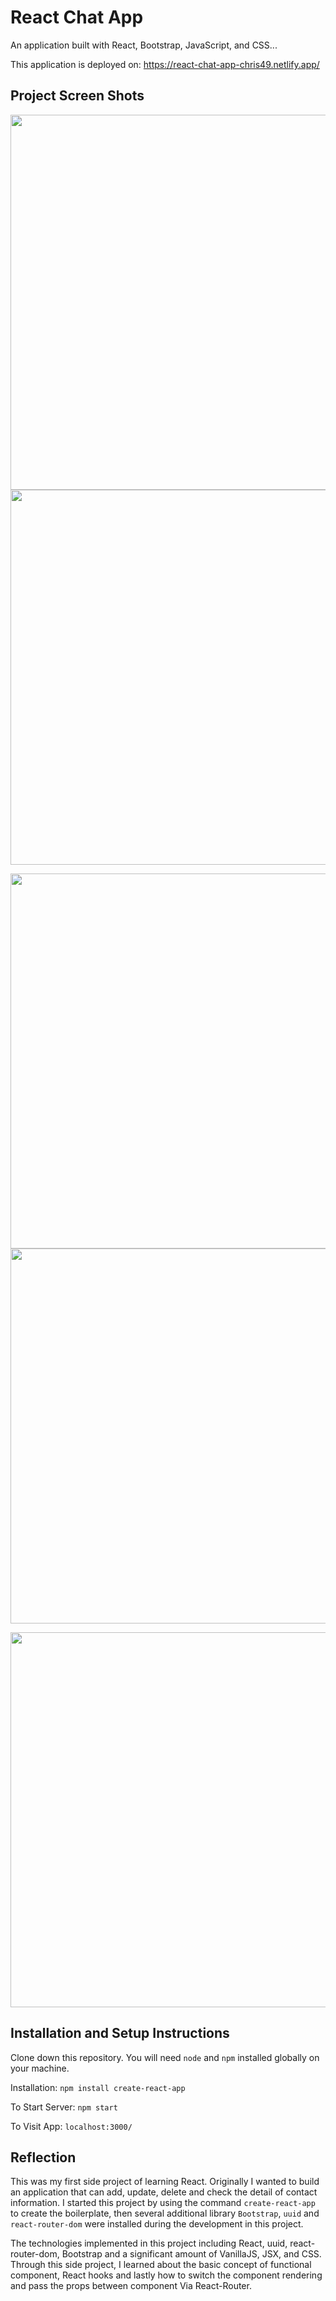 # React Chat App

An application built with React, Bootstrap, JavaScript, and CSS...

This application is deployed on: https://react-chat-app-chris49.netlify.app/

## Project Screen Shots
<img src="https://github.com/chrisnumber49/React-Contact-App/blob/master/screen%20shot/demo2.PNG" width="600" > <img src="https://github.com/chrisnumber49/React-Contact-App/blob/master/screen%20shot/demo4.PNG" width="600" >

<img src="https://github.com/chrisnumber49/React-Contact-App/blob/master/screen%20shot/demo1.PNG" width="600" > <img src="https://github.com/chrisnumber49/React-Contact-App/blob/master/screen%20shot/demo5.PNG" width="600" >

<img src="https://github.com/chrisnumber49/React-Contact-App/blob/master/screen%20shot/demo3.PNG" width="600" >

## Installation and Setup Instructions

Clone down this repository. You will need `node` and `npm` installed globally on your machine.  

Installation: `npm install create-react-app`  

To Start Server: `npm start`  

To Visit App: `localhost:3000/`

## Reflection 

This was my first side project of learning React. Originally I wanted to build an application that can add, update, delete and check the detail of contact information. I started this project by using the command `create-react-app` to create the boilerplate, then several additional library `Bootstrap`, `uuid` and `react-router-dom` were installed during the development in this project.  

The technologies implemented in this project including React, uuid, react-router-dom, Bootstrap and a significant amount of VanillaJS, JSX, and CSS. Through this side project, I learned about the basic concept of functional component, React hooks and lastly how to switch the component rendering and pass the props between component Via React-Router.
